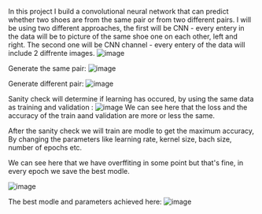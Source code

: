 In this project I build a convolutional neural network that can predict whether two shoes are from the same pair or from two different pairs.
I will be using two different approaches, the first will be CNN - every entery in the data will be to picture of the same shoe one on each other,
left and right.
The second one will be CNN channel - every entery of the data will include 2 diffrente images.
![image](https://github.com/omer1C/Image-classification-/assets/135855862/700126e9-4a56-4ab3-8527-4ed4cc3dc46a)

Generate the same pair: 
![image](https://github.com/omer1C/Image-classification-/assets/135855862/2af1de2a-2194-4105-82f0-1c3de3985b87)

Generate different pair:
![image](https://github.com/omer1C/Image-classification-/assets/135855862/304c944f-9e67-4480-b395-12ae00c27590)

Sanity check will determine if learning has occured, by using the same data as training and validation : 
![image](https://github.com/omer1C/Image-classification-/assets/135855862/d6746509-5da6-4bc6-8dbd-d1e991ded64c)
We can see here that the loss and the accuracy of the train aand validation are more or less the same.


After the sanity check we will train are modle to get the maximum accuracy,
By changing the parameters like learning rate, kernel size, bach size, number of epochs etc.

We can see here that we have overffiting in some point but that's fine, in every epoch we save the best modle.

![image](https://github.com/omer1C/Image-classification-/assets/135855862/96e3e3f1-79b1-4422-8cef-2a62492c1a4a)

The best modle and parameters achieved here:
![image](https://github.com/omer1C/Image-classification-/assets/135855862/6cee346e-08e9-43cc-bdc5-0dca24a4e98e)

